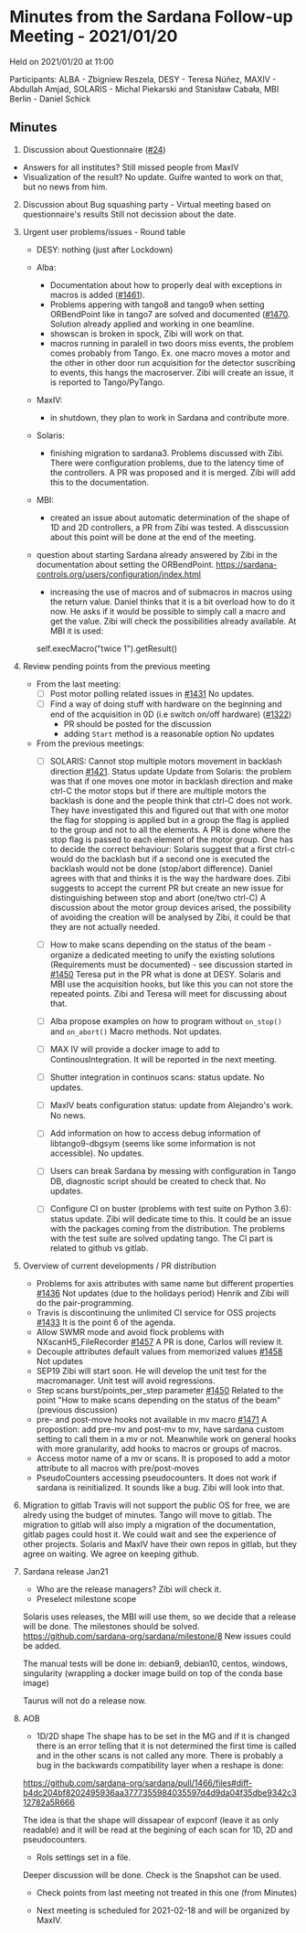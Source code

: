 # Minutes from the Sardana Follow-up Meeting - 2021/01/20

Held on 2021/01/20 at 11:00

Participants: ALBA - Zbigniew Reszela, DESY - Teresa Núñez, MAXIV -  Abdullah Amjad, SOLARIS - Michal Piekarski and Stanisław Cabała, MBI Berlin - Daniel Schick

## Minutes

1. Discussion about Questionnaire ([#24](https://github.com/sardana-org/sardana-followup/issues/24))
  - Answers for all institutes?
    Still missed people from MaxIV
  - Visualization of the result?
    No update. Guifre wanted to work on that, but no news from him.
2. Discussion about Bug squashing party - Virtual meeting based on questionnaire's results
    Still not decission about the date.
3. Urgent user problems/issues - Round table
    - DESY: nothing (just after Lockdown)
    - Alba:
      - Documentation about how to properly deal with exceptions in macros is added ([#1461](https://github.com/sardana-org/sardana/pull/1461)).
      - Problems appering with tango8 and tango9 when setting ORBendPoint like in tango7 are solved
        and documented ([#1470](https://github.com/sardana-org/sardana/pull/1470). Solution already applied
	and working in one beamline.
      - showscan is broken in spock, Zibi will work on that.
      - macros running in paralell in two doors miss events, the problem comes probably from Tango.
        Ex. one macro moves a motor and the other in other door run acquisition for the detector suscribing
	to events, this hangs the macroserver. Zibi will create an issue, it is reported to Tango/PyTango.
   - MaxIV:
       - in shutdown, they plan to work in Sardana and contribute more.
   - Solaris:
        - finishing migration to sardana3. Problems discussed with Zibi. There were configuration
	  problems, due to the latency time of the controllers.
	  A PR was proposed and it is merged. Zibi will add this to the documentation.
   - MBI:
        - created an issue about automatic determination of the shape of 1D and 2D controllers, a PR from
	  Zibi was tested. A disscussion about this point will be done at the end of the meeting.
	- question about starting Sardana already answered by Zibi in the documentation about setting the
	  ORBendPoint.
	  https://sardana-controls.org/users/configuration/index.html
        - increasing the use of macros and of submacros in macros using the return value.
	  Daniel thinks that it is a bit overload how to do it now. He asks if it would be possible to simply call
	  a macro and get the value. Zibi will check the possibilities already available. At MBI it is used:
	   
	  self.execMacro("twice 1").getResult()

	  
4. Review pending points from the previous meeting
    - From the last meeting:
        - [ ] Post motor polling related issues in [#1431](https://github.com/sardana-org/sardana/issues/1431)
	      No updates.
        - [ ] Find a way of doing stuff with hardware on the beginning and end of the acquisition in 0D (i.e switch on/off hardware) ([#1322](https://github.com/sardana-org/sardana/issues/1322))
            - PR should be posted for the discussion
            - adding `Start` method is a reasonable option
	      No updates
    - From the previous meetings:
        - [ ] SOLARIS: Cannot stop multiple motors movement in backlash direction [#1421](https://github.com/sardana-org/sardana/issues/1421). Status update
	      Update from Solaris: the problem was that if one moves one motor in backlash direction and make ctrl-C the motor stops
	      but if there are multiple motors the backlash is done and the people think that ctrl-C does not work.
	      They have investigated this and figured out that with one motor the flag for stopping is applied but in a group the flag is
	      applied to the group and not to all the elements. A PR is done where the stop flag is passed to each element of
	      the motor group. One has to decide the correct behaviour: Solaris suggest that a first ctrl-c would do the backlash
	      but if a second one is executed the backlash would not be done (stop/abort difference).
	      Daniel agrees with that and thinks it is the way the hardware does.
	      Zibi suggests to accept the current PR but create an new issue for distinguishing between stop and abort
	      (one/two ctrl-C)
	      A discussion about the motor group devices arised, the possibility of avoiding the creation will be analysed by
	      Zibi, it could be that they are not actually needed.
        - [ ] How to make scans depending on the status of the beam - organize a dedicated meeting to unify the existing solutions (Requirements must be documented) - see discussion started in [#1450](https://github.com/sardana-org/sardana/issues/1450)
	      Teresa put in the PR what is done at DESY.
	      Solaris and MBI use the acquisition hooks, but like this you can not store the repeated points.
	      Zibi and Teresa will meet for discussing about that.
	  
        - [ ] Alba propose examples on how to program without `on_stop()` and `on_abort()` Macro methods.
	   Not updates.
        - [ ] MAX IV will provide a docker image to add to ContinousIntegration.
	   It will be reported in the next meeting.
        - [ ] Shutter integration in continuos scans: status update.
	   No updates.
        - [ ] MaxIV beats configuration status: update from  Alejandro's work.
	   No news.
        - [ ] Add information on how to access debug information of libtango9-dbgsym (seems like some information is not accessible).
	   No updates.
        - [ ] Users can break Sardana by messing with configuration in Tango DB, diagnostic script should be created to check that.
	   No updates.
        - [ ] Configure CI on buster (problems with test suite on Python 3.6): status update.
	   Zibi will dedicate time to this. It could be an issue with the packages
	   coming from the distribution. The problems with the test suite are solved updating
	   tango. The CI part is related to github vs gitlab.

5. Overview of current developments / PR distribution
    - Problems for axis attributes with same name but different properties [#1436](https://github.com/sardana-org/sardana/issues/1436)
      Not updates (due to the holidays period) Henrik and Zibi will do the pair-programming.
    - Travis is discontinuing the unlimited CI service for OSS projects [#1433](https://github.com/sardana-org/sardana/issues/1433)
      It is the point 6 of the agenda.
    - Allow SWMR mode and avoid flock problems with NXscanH5_FileRecorder [#1457](https://github.com/sardana-org/sardana/issues/1457)
      A PR is done, Carlos will review it.
    - Decouple attributes default values from memorized values [#1458](https://github.com/sardana-org/sardana/issues/1458)
      Not updates
    - SEP19
      Zibi will start soon. He will develop the unit test for the macromanager. Unit test will avoid regressions.
    - Step scans burst/points_per_step parameter [#1450](https://github.com/sardana-org/sardana/issues/1450)
      Related to the point "How to make scans depending on the status of the beam" (previous discussion)
    - pre- and post-move hooks not available in mv macro [#1471](https://github.com/sardana-org/sardana/issues/1471)
      A propostion: add pre-mv and post-mv to mv, have sardana custom setting to call them in a mv or not.
      Meanwhile work on general hooks with more granularity, add hooks to macros or groups of macros.
    - Access motor name of a mv or scans.
      It is proposed to add a motor attribute to all macros with pre/post-moves
    - PseudoCounters accessing pseudocounters.
      It does not work if sardana is reinitialized. It sounds like a bug.
      Zibi will look into that.
    
6. Migration to gitlab
    Travis will not support the public OS for free, we are alredy using the budget
    of minutes. Tango will move to gitlab.
    The migration to gitlab will also imply a migration of the documentation, gitlab pages could host it.
    We could wait and see the experience of other projects.
    Solaris and MaxIV have their own repos in gitlab, but they agree on waiting.
    We agree on keeping github.
    
    
7. Sardana release Jan21
   - Who are the release managers?
     Zibi will check it.
   - Preselect milestone scope

   Solaris uses releases, the MBI will use them, so we decide that a release will be done.
   The milestones should be solved.
   https://github.com/sardana-org/sardana/milestone/8
   New issues could be added.

   The manual tests will be done in:
   debian9, debian10, centos, windows, singularity (wrappling a docker image build on top of the conda base image)

   Taurus will not do a release now.

8. AOB
    - 1D/2D shape
    The shape has to be set in the MG and if it is changed there is an error
    telling that it is not determined the first time is called and in the other
    scans is not called any more. There is probably a bug in the
    backwards compatibility layer when a reshape is done:
 
    https://github.com/sardana-org/sardana/pull/1466/files#diff-b4dc204bf8202495936aa3777355984035597d4d9da04f35dbe9342c312782a5R666

    The idea is that the shape will dissapear of expconf (leave it as only readable) and it will be read at
    the begining of each scan for 1D, 2D and pseudocounters.

    - RoIs settings set in a file.

    Deeper discussion will be done. Check is the Snapshot can be used.

    - Check points from last meeting not treated in this one (from Minutes)

    - Next meeting is scheduled for 2021-02-18 and will be organized by MaxIV.
